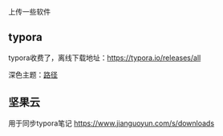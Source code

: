 上传一些软件

## typora

typora收费了，离线下载地址：https://typora.io/releases/all

深色主题：[路径](./dark.css)
## 坚果云
用于同步typora笔记
https://www.jianguoyun.com/s/downloads


